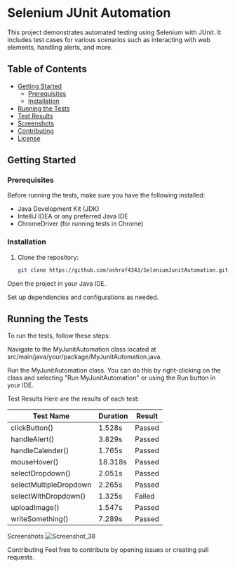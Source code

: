 
# Selenium JUnit Automation

This project demonstrates automated testing using Selenium with JUnit. It includes test cases for various scenarios such as interacting with web elements, handling alerts, and more.

## Table of Contents

- [Getting Started](#getting-started)
  - [Prerequisites](#prerequisites)
  - [Installation](#installation)
- [Running the Tests](#running-the-tests)
- [Test Results](#test-results)
- [Screenshots](#screenshots)
- [Contributing](#contributing)
- [License](#license)

## Getting Started

### Prerequisites

Before running the tests, make sure you have the following installed:

- Java Development Kit (JDK)
- IntelliJ IDEA or any preferred Java IDE
- ChromeDriver (for running tests in Chrome)

### Installation

1. Clone the repository:

   ```bash
   git clone https://github.com/ashraf4343/SeleniumJunitAutomation.git
Open the project in your Java IDE.

Set up dependencies and configurations as needed.

## Running the Tests
To run the tests, follow these steps:

Navigate to the MyJunitAutomation class located at src/main/java/your/package/MyJunitAutomation.java.

Run the MyJunitAutomation class. You can do this by right-clicking on the class and selecting "Run MyJunitAutomation" or using the Run button in your IDE.

Test Results
Here are the results of each test:

| Test Name              | Duration | Result  |
|------------------------|----------|---------|
| clickButton()          | 1.528s   | Passed  |
| handleAlert()          | 3.829s   | Passed  |
| handleCalender()       | 1.765s   | Passed  |
| mouseHover()           | 18.318s  | Passed  |
| selectDropdown()       | 2.051s   | Passed  |
| selectMultipleDropdown  | 2.265s   | Passed  |
| selectWithDropdown()   | 1.325s   | Failed  |
| uploadImage()          | 1.547s   | Passed  |
| writeSomething()       | 7.289s   | Passed  |






Screenshots
![Screenshot_38](https://github.com/ashraf4343/SeleniumJunitAutomation/assets/24635317/026acaaa-8547-4c05-8d34-512cdea26600)


Contributing
Feel free to contribute by opening issues or creating pull requests.
